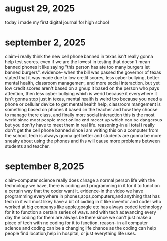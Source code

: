 # august 29, 2025
today i made my first digital journal for high school

# september 2, 2025 
claim-i really think the new cell phone banned in texas isn't really gonna help test scores. even if we are the lowest in testing that doesn't mean banned phones it like saying "this person has ate too many burgers let banned burgers".
evidence- when the bill was passed the governor of texas stated that it was made due to low credit scores, less cyber bullying, better mental health, classroom management, and more social interaction. but yet low credit scores aren't based on a group it based on the person who pays attention, then less cyber bullying which is werid because it everywhere it isn't gonna stop just in texas, mental health is weird too because you need a phone or cellular device to get mental health help, classroom mangement is something based on phones it based on the teacher and how they choose to manage there class, and finally more social interaction this is the most werid since most people meet online and meeet up which can be dangerous but you don'ty have to meet them in real life.
reasoning-in all total i really don't get the cell phone banned since i am writing this on a computer from the school, tech is always gonna get better and students are gonna be more sneaky about using the phones and this will cause more problems between students and teacher.

# september 8,2025
claim-computer science really does chnage a normal person life with the technology we have, there is coding and programming in it for it to function a certain way that the coder want it.
evidence-in the video we have programming everywhere in phones,apps,computers,and anything that has tech in it will most likey have a bit of coding in it like inventor and coder who worked at big companys like apple,google etc has always coded technology for it to function a certain series of ways. and with tech adavancing every day the coding for them are always be there since we can't just make a piece of tech with no coding for it to function.
reason- in all computer science and coding can be a changing life chance as the coding can help people find location,help in hospital, or just everything life uses.
